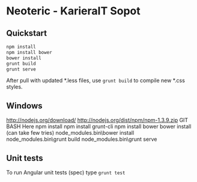 Neoteric - KarieraIT Sopot
===============

Quickstart
---
```bash
npm install
npm install bower
bower install
grunt build
grunt serve
```

After pull with updated \*.less files, use `grunt build` to compile new *.css styles.

Windows
---
http://nodejs.org/download/
http://nodejs.org/dist/npm/npm-1.3.9.zip
GIT BASH Here
npm install
npm install grunt-cli
npm install bower
bower install (can take few tries)
node_modules\.bin\bower install
node_modules\.bin\grunt build
node_modules\.bin\grunt serve

Unit tests
---
To run Angular unit tests (spec) type `grunt test`

